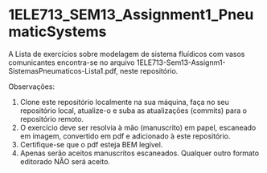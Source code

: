 # 1ELE713_SEM13_Assignment1_PneumaticSystems

A Lista de exercícios sobre modelagem de sistema fluídicos com vasos comunicantes encontra-se no arquivo 1ELE713-Sem13-Assignm1-SistemasPneumaticos-Lista1.pdf, neste repositório.

Observações:

1. Clone este repositório localmente na sua máquina, faça no seu repositório local, atualize-o e suba as atualizações (commits) para o repositório remoto.
2. O exercício deve ser resolvia à mão (manuscrito) em papel, escaneado em imagem, convertido em pdf e adicionado à este repositório.
3. Certifique-se que o pdf esteja BEM legível.
4. Apenas serão aceitos manuscritos escaneados. Qualquer outro formato editorado NÃO será aceito.
